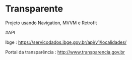 # Transparente
Projeto usando Navigation, MVVM e Retrofit

#API

Ibge : https://servicodados.ibge.gov.br/api/v1/localidades/

Portal da transparência : http://www.transparencia.gov.br


